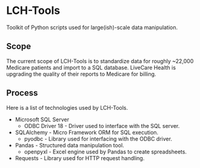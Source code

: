 # LCH-Tools
Toolkit of Python scripts used for large(ish)-scale data manipulation.

## Scope
The current scope of LCH-Tools is to standardize data for roughly ~22,000 Medicare patients and import to a SQL database. LiveCare Health is upgrading the quality of their reports to Medicare for billing. 
## Process
Here is a list of technologies used by LCH-Tools.
- Microsoft SQL Server
	- ODBC Driver 18 - Driver used to interface with the SQL server.
- SQLAlchemy - Micro Framework ORM for SQL execution.
	- pyodbc - Library used for interfacing with the ODBC driver.
- Pandas - Structured data manipulation tool.
	- openpyxl - Excel engine used by Pandas to create spreadsheets.
- Requests - Library used for HTTP request handling.
